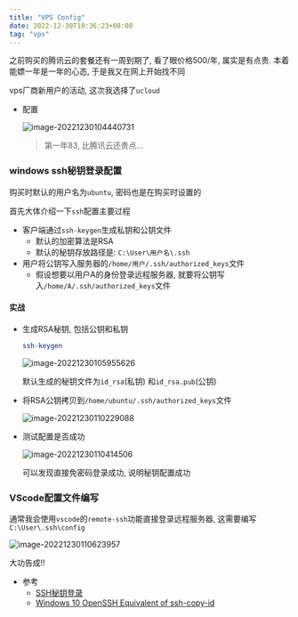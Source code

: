 ```yaml
---
title: "VPS Config"
date: 2022-12-30T10:36:23+08:00
tag: "vps"
---
```




之前购买的腾讯云的套餐还有一周到期了, 看了眼价格500/年, 属实是有点贵. 本着能嫖一年是一年的心态, 于是我又在网上开始找不同

vps厂商新用户的活动, 这次我选择了`ucloud`

- 配置

  ![image-20221230104440731](http://www.cdn.liver0377.xyz/typora/image-20221230104440731.png)

  > 第一年83, 比腾讯云还贵点...





### windows ssh秘钥登录配置

购买时默认的用户名为`ubuntu`, 密码也是在购买时设置的



首先大体介绍一下`ssh`配置主要过程

- 客户端通过`ssh-keygen`生成私钥和公钥文件
  - 默认的加密算法是RSA
  - 默认的秘钥存放路径是: `C:\User\用户名\.ssh`
- 用户将公钥写入服务器的`/home/用户/.ssh/authorized_keys`文件
  - 假设想要以用户A的身份登录远程服务器, 就要将公钥写入`/home/A/.ssh/authorized_keys`文件



#### 实战

- 生成RSA秘钥, 包括公钥和私钥

  ```sh
  ssh-keygen 
  ```

  ![image-20221230105955626](http://www.cdn.liver0377.xyz/typora/image-20221230105955626.png)

  默认生成的秘钥文件为`id_rsa`(私钥) 和`id_rsa.pub`(公钥)

- 将RSA公钥拷贝到`/home/ubuntu/.ssh/authorized_keys`文件

  ![image-20221230110229088](http://www.cdn.liver0377.xyz/typora/image-20221230110229088.png)

- 测试配置是否成功

  ![image-20221230110414506](http://www.cdn.liver0377.xyz/typora/image-20221230110414506.png)

  可以发现直接免密码登录成功, 说明秘钥配置成功



### VScode配置文件编写

通常我会使用`vscode`的`remote-ssh`功能直接登录远程服务器, 这需要编写`C:\User\.ssh\config`

![image-20221230110623957](http://www.cdn.liver0377.xyz/typora/image-20221230110623957.png)





大功告成!!





- 参考
  - [SSH秘钥登录](https://wangdoc.com/ssh/key)
  - [Windows 10 OpenSSH Equivalent of ssh-copy-id](https://chrisjhart.com/Windows-10-ssh-copy-id/)
